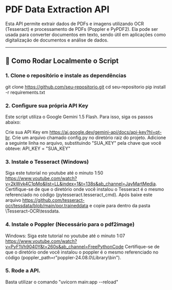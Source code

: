# PDF Data Extraction API

Esta API permite extrair dados de PDFs e imagens utilizando OCR (Tesseract) e processamento de PDFs (Poppler e PyPDF2). Ela pode ser usada para converter documentos em texto, sendo útil em aplicações como digitalização de documentos e análise de dados.

---

## 🚀 Como Rodar Localmente o Script

### 1. Clone o repositório e instale as dependências

git clone https://github.com/seu-repositorio.git
cd seu-repositorio
pip install -r requirements.txt

### 2. Configure sua própria API Key
Este script utiliza o Google Gemini 1.5 Flash. Para isso, siga os passos abaixo:

Crie sua API Key em https://ai.google.dev/gemini-api/docs/api-key?hl=pt-br.
Crie um arquivo chamado config.py no diretório raiz do projeto.
Adicione a seguinte linha no arquivo, substituindo "SUA_KEY" pela chave que você obteve:
API_KEY = "SUA_KEY"

### 3. Instale o Tesseract (Windows)

Siga este tutorial no youtube até o minuto 1:50 https://www.youtube.com/watch?v=2kWvk4C1pMo&list=LL&index=1&t=138s&ab_channel=JayMartMedia.
Certifique-se de que o diretório onde você instalou o Tesseract é o mesmo referenciado no código (pytesseract.tesseract_cmd).
Após baixe este arquivo https://github.com/tesseract-ocr/tessdata/blob/main/por.traineddata e copie para dentro da pasta \Tesseract-OCR\tessdata.

### 4. Instale o Poppler (Necessário para o pdf2image)

Windows:
Siga este tutorial no youtube até o minuto 1:07 https://www.youtube.com/watch?v=PyF1Vh9040Y&t=260s&ab_channel=FreePythonCode
Certifique-se de que o diretório onde você instalou o poppler é o mesmo referenciado no código (poppler_path=r"poppler-24.08.0\Library\bin").

### 5. Rode a API.
  
Basta utilizar o comando "uvicorn main:app --reload"

